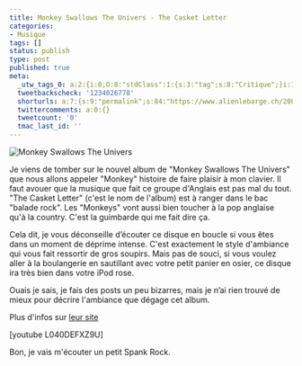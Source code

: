 ```yaml
---
title: Monkey Swallows The Univers - The Casket Letter
categories:
- Musique
tags: []
status: publish
type: post
published: true
meta:
  _utw_tags_0: a:2:{i:0;O:8:"stdClass":1:{s:3:"tag";s:8:"Critique";}i:1;O:8:"stdClass":1:{s:3:"tag";s:7:"Musique";}}
  tweetbackscheck: '1234026778'
  shorturls: a:7:{s:9:"permalink";s:84:"https://www.alienlebarge.ch/2007/08/13/monkey-swallows-the-univers-the-casket-letter/";s:7:"tinyurl";s:25:"https://tinyurl.com/b5s3hk";s:4:"isgd";s:17:"https://is.gd/iyCb";s:5:"bitly";s:18:"https://bit.ly/Tlvn";s:5:"snipr";s:22:"https://snipr.com/bdrps";s:5:"snurl";s:22:"https://snurl.com/bdrps";s:7:"snipurl";s:24:"https://snipurl.com/bdrps";}
  twittercomments: a:0:{}
  tweetcount: '0'
  tmac_last_id: ''
---
```

<img src="https://dlgjp9x71cipk.cloudfront.net/2007/08/monkeyswallow.png" alt="Monkey Swallows The Univers" />

Je viens de tomber sur le nouvel album de "Monkey Swallows The Univers" que nous allons appeler "Monkey" histoire de faire plaisir à mon clavier. Il faut avouer que la musique que fait ce groupe d'Anglais est pas mal du tout. "The Casket Letter" (c'est le nom de l'album) est à ranger dans le bac "balade rock". Les "Monkeys" vont aussi bien toucher à la pop anglaise qu'à la country. C'est la guimbarde qui me fait dire ça.

<!--more-->

Cela dit, je vous déconseille d’écouter ce disque en boucle si vous êtes dans un moment de déprime intense. C'est exactement le style d'ambiance qui vous fait ressortir de gros soupirs. Mais pas de souci, si vous voulez aller à la boulangerie en sautillant avec votre petit panier en osier, ce disque ira très bien dans votre iPod rose.

Ouais je sais, je fais des posts un peu bizarres, mais je n’ai rien trouvé de mieux pour décrire l'ambiance que dégage cet album.

Plus d'infos sur <a href="https://www.mstu.co.uk/" title="Le site des singes machin trucs">leur site</a>

[youtube L040DEFXZ9U]

Bon, je vais m'écouter un petit Spank Rock.
